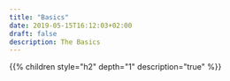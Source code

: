 ```yaml
---
title: "Basics"
date: 2019-05-15T16:12:03+02:00
draft: false
description: The Basics
---
```

{{% children style="h2" depth="1" description="true" %}}
